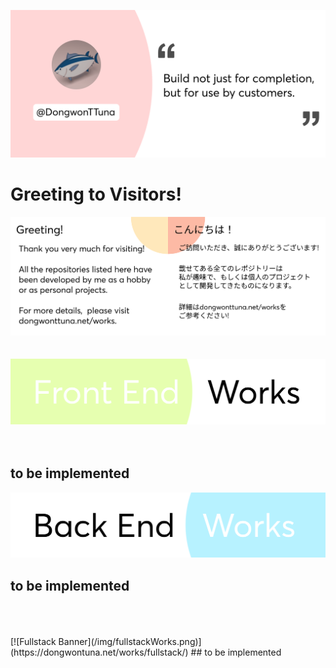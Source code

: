![Top Banner](img/topBanner.png)
# Greeting to Visitors!
![Greeting](img/greeting.png)
<br/>
<br/>
<br/>
[![Frontend Banner](/img/frontendWorks.png)](https://dongwontuna.net/works/frontend/)
<br/>
<br/>
<br/>
## to be implemented
[![Backend Banner](/img/backendWorks.png)](https://dongwontuna.net/works/backend/)
## to be implemented
<br/>
<br/>
<br/>
[![Fullstack Banner](/img/fullstackWorks.png)](https://dongwontuna.net/works/fullstack/)
## to be implemented
<br/>
<br/>
<br/>